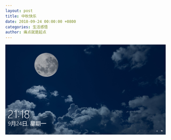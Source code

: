```yaml
---
layout: post
title: 中秋快乐
date: 2018-09-24 00:00:00 +0800
categories: 生活感悟
author: 痛点就是起点
---
```

![](images/2018/September/mid-autumn.png)
